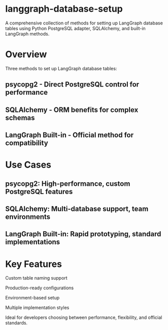 # langgraph-database-setup
A comprehensive collection of methods for setting up LangGraph database tables using Python PostgreSQL adapter, SQLAlchemy, and built-in LangGraph methods.

# Overview
Three methods to set up LangGraph database tables:

## psycopg2 - Direct PostgreSQL control for performance

## SQLAlchemy - ORM benefits for complex schemas

## LangGraph Built-in - Official method for compatibility

# Use Cases
## psycopg2: High-performance, custom PostgreSQL features

## SQLAlchemy: Multi-database support, team environments

## LangGraph Built-in: Rapid prototyping, standard implementations

# Key Features
Custom table naming support

Production-ready configurations

Environment-based setup

Multiple implementation styles

Ideal for developers choosing between performance, flexibility, and official standards.
